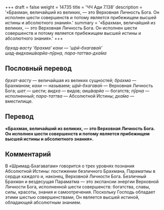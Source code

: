 +++
draft = false
weight = 14735
title = 'ЧЧ Ади 7.138'
description = '«Брахман, величайший из великих, — это Верховная Личность Бога. Он исполнен шести совершенств и потому является прибежищем высшей истины и абсолютного знания».'
summary = '«Брахман, величайший из великих, — это Верховная Личность Бога. Он исполнен шести совершенств и потому является прибежищем высшей истины и абсолютного знания».'
+++

_бр̣хад-васту ‘брахма’ кахи — ‘ш́рӣ-бхагава̄н’  
шад̣-видхаиш́варйа-пӯрн̣а, пара-таттва-дха̄ма_

## Пословный перевод

_бр̣хат_\-_васту_ — величайшая из великих сущностей; _брахма_ — Брахманом; _кахи_ — называем; _ш́рӣ_\-_бхагава̄н_ — Верховная Личность Бога; _шат̣_ — шести; _видха_ — видов; _аиш́варйа_ — богатств; _пӯрн̣а_ — исполненный; _пара_\-_таттва_ — Абсолютной Истины; _дха̄ма_ — вместилище.

## Перевод

**«Брахман, величайший из великих, — это Верховная Личность Бога. Он исполнен шести совершенств и потому является прибежищем высшей истины и абсолютного знания».**

## Комментарий

В «Шримад-Бхагаватам» говорится о трех уровнях познания Абсолютной Истины: постижении безличного Брахмана, Параматмы в сердце каждого и, наконец, Верховной Личности Бога. Безличный Брахман и вездесущая Параматма — это экспансии энергии Верховной Личности Бога, исполненной шести совершенств: богатства, славы, силы, красоты, знания и самоотречения. Поскольку Господь обладает этими шестью совершенствами, Он является высшей истиной, обладающей абсолютным знанием.
